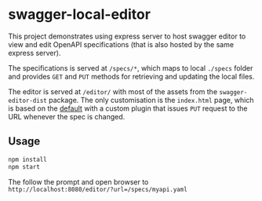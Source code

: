 # swagger-local-editor

This project demonstrates using express server to host swagger editor to view
and edit OpenAPI specifications (that is also hosted by the same express
server).

The specifications is served at `/specs/*`, which maps to local `./specs`
folder and provides `GET` and `PUT` methods for retrieving and updating the
local files.

The editor is served at `/editor/` with most of the assets from the
`swagger-editor-dist` package. The only customisation is the `index.html` page,
which is based on the [default](https://github.com/swagger-api/swagger-editor/blob/master/index.html)
with a custom plugin that issues `PUT` request to the URL whenever the spec
is changed.

## Usage

```sh
npm install
npm start
```

The follow the prompt and open browser to `http://localhost:8080/editor/?url=/specs/myapi.yaml`
